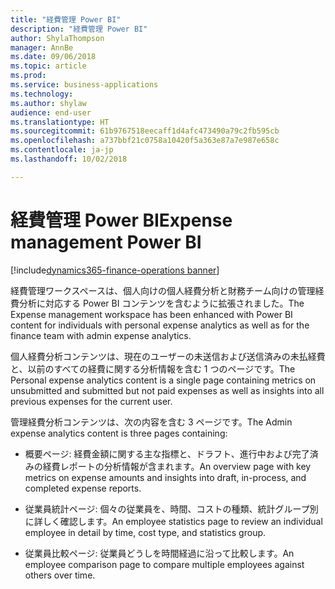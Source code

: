 ```yaml
---
title: "経費管理 Power BI"
description: "経費管理 Power BI"
author: ShylaThompson
manager: AnnBe
ms.date: 09/06/2018
ms.topic: article
ms.prod: 
ms.service: business-applications
ms.technology: 
ms.author: shylaw
audience: end-user
ms.translationtype: HT
ms.sourcegitcommit: 61b9767518eecaff1d4afc473490a79c2fb595cb
ms.openlocfilehash: a737bbf21c0758a10420f5a363e87a7e987e658c
ms.contentlocale: ja-jp
ms.lasthandoff: 10/02/2018

---
```

#  <a name="expense-management-power-bi"></a><span data-ttu-id="fe6ce-103">経費管理 Power BI</span><span class="sxs-lookup"><span data-stu-id="fe6ce-103">Expense management Power BI</span></span> 

[!include[dynamics365-finance-operations banner](../includes/dynamics365-finance-operations.md)]

<span data-ttu-id="fe6ce-104">経費管理ワークスペースは、個人向けの個人経費分析と財務チーム向けの管理経費分析に対応する Power BI コンテンツを含むように拡張されました。</span><span class="sxs-lookup"><span data-stu-id="fe6ce-104">The Expense management workspace has been enhanced with Power BI content for individuals with personal expense analytics as well as for the finance team with admin expense analytics.</span></span> 

<span data-ttu-id="fe6ce-105">個人経費分析コンテンツは、現在のユーザーの未送信および送信済みの未払経費と、以前のすべての経費に関する分析情報を含む 1 つのページです。</span><span class="sxs-lookup"><span data-stu-id="fe6ce-105">The Personal expense analytics content is a single page containing metrics on unsubmitted and submitted but not paid expenses as well as insights into all previous expenses for the current user.</span></span>

<span data-ttu-id="fe6ce-106">管理経費分析コンテンツは、次の内容を含む 3 ページです。</span><span class="sxs-lookup"><span data-stu-id="fe6ce-106">The Admin expense analytics content is three pages containing:</span></span>

- <span data-ttu-id="fe6ce-107">概要ページ: 経費金額に関する主な指標と、ドラフト、進行中および完了済みの経費レポートの分析情報が含まれます。</span><span class="sxs-lookup"><span data-stu-id="fe6ce-107">An overview page with key metrics on expense amounts and insights into draft, in-process, and completed expense reports.</span></span> 

- <span data-ttu-id="fe6ce-108">従業員統計ページ: 個々の従業員を、時間、コストの種類、統計グループ別に詳しく確認します。</span><span class="sxs-lookup"><span data-stu-id="fe6ce-108">An employee statistics page to review an individual employee in detail by time, cost type, and statistics group.</span></span> 

- <span data-ttu-id="fe6ce-109">従業員比較ページ: 従業員どうしを時間経過に沿って比較します。</span><span class="sxs-lookup"><span data-stu-id="fe6ce-109">An employee comparison page to compare multiple employees against others over time.</span></span> 


